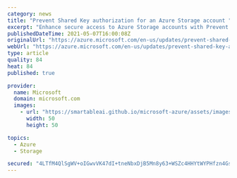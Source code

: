 ```yaml
---
category: news
title: "Prevent Shared Key authorization for an Azure Storage account "
excerpt: "Enhance secure access to Azure Storage accounts with Prevent Shared Key authorization."
publishedDateTime: 2021-05-07T16:00:08Z
originalUrl: "https://azure.microsoft.com/en-us/updates/prevent-shared-key-authorization-for-an-azure-storage-account/"
webUrl: "https://azure.microsoft.com/en-us/updates/prevent-shared-key-authorization-for-an-azure-storage-account/"
type: article
quality: 84
heat: 84
published: true

provider:
  name: Microsoft
  domain: microsoft.com
  images:
    - url: "https://smartableai.github.io/microsoft-azure/assets/images/organizations/microsoft.com-50x50.jpg"
      width: 50
      height: 50

topics:
  - Azure
  - Storage

secured: "4LTfM4QlSgWV+oIGwvVK47dI+tneNbxDjB5Mn8y63+WSZc4HHYtWYPHfzn4GsSssV5GXh0vrVXGvcZW3jSt4PTbvc5oNDocgRcEXO/RBMPMKJRTgLKMSxhwDzfXes/lCvX82amjxGEwAWDL+4UEzmKWtEEQNosgcZq/RZPs4hjDpUTJhzaDR+THQizqcRym+kgGHQSu6zI0o/jkqkJiYFOmeDlpaTxKKjcrvqf0f/+nc8qbMvRgi9aHPyCOMgJEE7WrPdJPNHu+G1u0bWaimmcoQcRyyj3TzIbLBR2h2nHOUElt3RbqWq6OuqxXegT4y1WPeV9KZxxrGZy1+T/IONENGCAV+hp8HYMUlwglpT+M=;tvtd5nQbdxSdAx96rrts2A=="
---
```


